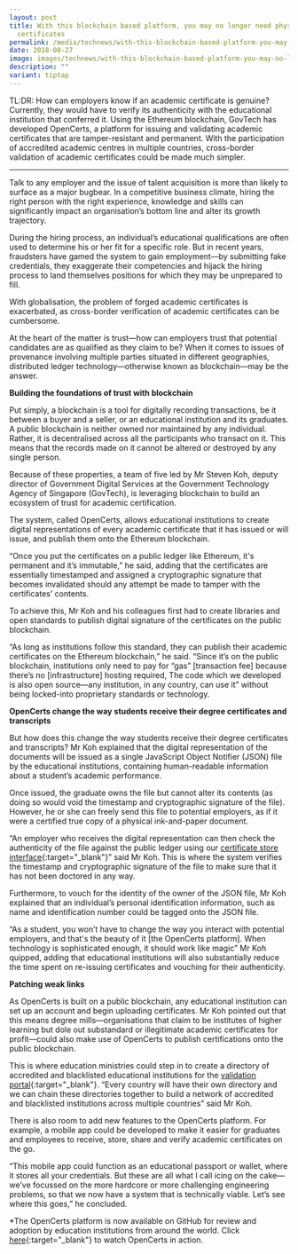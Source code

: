 ```yaml
---
layout: post
title: With this blockchain based platform, you may no longer need physical
  certificates
permalink: /media/technews/with-this-blockchain-based-platform-you-may-no-longer-need-physical-certificates/
date: 2018-08-27
image: images/technews/with-this-blockchain-based-platform-you-may-no-longer-need-physical-certificates-part-1.png
description: ""
variant: tiptap
---
```

TL:DR: How can employers know if an academic certificate is genuine? Currently, they would have to verify its authenticity with the educational institution that conferred it. Using the Ethereum blockchain, GovTech has developed OpenCerts, a platform for issuing and validating academic certificates that are tamper-resistant and permanent. With the participation of accredited academic centres in multiple countries, cross-border validation of academic certificates could be made much simpler.

---
 
Talk to any employer and the issue of talent acquisition is more than likely to surface as a major bugbear. In a competitive business climate, hiring the right person with the right experience, knowledge and skills can significantly impact an organisation’s bottom line and alter its growth trajectory.

During the hiring process, an individual’s educational qualifications are often used to determine his or her fit for a specific role. But in recent years, fraudsters have gamed the system to gain employment—by submitting fake credentials, they exaggerate their competencies and hijack the hiring process to land themselves positions for which they may be unprepared to fill. 

With globalisation, the problem of forged academic certificates is exacerbated, as cross-border verification of academic certificates can be cumbersome.

At the heart of the matter is trust—how can employers trust that potential candidates are as qualified as they claim to be? When it comes to issues of provenance involving multiple parties situated in different geographies, distributed ledger technology—otherwise known as blockchain—may be the answer.
 

**Building the foundations of trust with blockchain**

Put simply, a blockchain is a tool for digitally recording transactions, be it between a buyer and a seller, or an educational institution and its graduates. A public blockchain is neither owned nor maintained by any individual. Rather, it is decentralised across all the participants who transact on it. This means that the records made on it cannot be altered or destroyed by any single person.

Because of these properties, a team of five led by Mr Steven Koh, deputy director of Government Digital Services at the Government Technology Agency of Singapore (GovTech), is leveraging blockchain to build an ecosystem of trust for academic certification. 

The system, called OpenCerts, allows educational institutions to create digital representations of every academic certificate that it has issued or will issue, and publish them onto the Ethereum blockchain.

“Once you put the certificates on a public ledger like Ethereum, it's permanent and it’s immutable,” he said, adding that the certificates are essentially timestamped and assigned a cryptographic signature that becomes invalidated should any attempt be made to tamper with the certificates’ contents. 

To achieve this, Mr Koh and his colleagues first had to create libraries and open standards to publish digital signature of the certificates on the public blockchain.

“As long as institutions follow this standard, they can publish their academic certificates on the Ethereum blockchain,” he said. “Since it’s on the public blockchain, institutions only need to pay for “gas” [transaction fee] because there’s no [infrastructure] hosting required, The code which we developed is also open source—any institution, in any country, can use it” without being locked-into proprietary standards or technology.
 
**OpenCerts change the way students receive their degree certificates and transcripts**

But how does this change the way students receive their degree certificates and transcripts? Mr Koh explained that the digital representation of the documents will be issued as a single JavaScript Object Notifier (JSON) file by the educational institutions, containing human-readable information about a student’s academic performance.

Once issued, the graduate owns the file but cannot alter its contents (as doing so would void the timestamp and cryptographic signature of the file). However, he or she can freely send this file to potential employers, as if it were a certified true copy of a physical ink-and-paper document. 

“An employer who receives the digital representation can then check the authenticity of the file against the public ledger using our [certificate store interface](https://govtechsg.github.io/certificate-web-ui/admin/){:target="_blank"}” said Mr Koh. This is where the system verifies the timestamp and cryptographic signature of the file to make sure that it has not been doctored in any way.

Furthermore, to vouch for the identity of the owner of the JSON file, Mr Koh explained that an individual’s personal identification information, such as name and identification number could be tagged onto the JSON file. 

“As a student, you won’t have to change the way you interact with potential employers, and that's the beauty of it [the OpenCerts platform]. When technology is sophisticated enough, it should work like magic” Mr Koh quipped, adding that educational institutions will also substantially reduce the time spent on re-issuing certificates and vouching for their authenticity.
 
 
**Patching weak links**

As OpenCerts is built on a public blockchain, any educational institution can set up an account and begin uploading certificates. Mr Koh pointed out that this means degree mills—organisations that claim to be institutes of higher learning but dole out substandard or illegitimate academic certificates for profit—could also make use of OpenCerts to publish certifications onto the public blockchain.

This is where education ministries could step in to create a directory of accredited and blacklisted educational institutions for the 
[validation portal](https://govtechsg.github.io/certificate-web-ui/){:target="_blank"}. “Every country will have their own directory and we can chain these directories together to build a network of accredited and blacklisted institutions across multiple countries” said Mr Koh. 

There is also room to add new features to the OpenCerts platform. For example, a mobile app could be developed to make it easier for graduates and employees to receive, store, share and verify academic certificates on the go. 

“This mobile app could function as an educational passport or wallet, where it stores all your credentials. But these are all what I call icing on the cake—we’ve focussed on the more hardcore or more challenging engineering problems, so that we now have a system that is technically viable. Let’s see where this goes,” he concluded.

*The OpenCerts platform is now available on GitHub for review and adoption by education institutions from around the world. Click [here](https://blog.gds-gov.tech/distributed-ledger-tech-for-public-good-328a7ef12160){:target="_blank"} to watch OpenCerts in action.